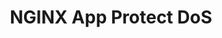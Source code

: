---
title: "NGINX App Protect DoS"

description: |
  NGINX App Protect DoS provides behavioral DoS detection and mitigation.

  Request your [free 30-day trial](https://www.nginx.com/free-trial-request/) today. 
---